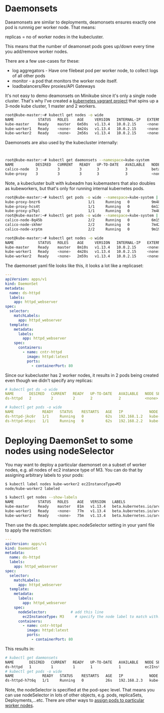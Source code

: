# Daemonsets

Daeamonsets are similar to deployments, deamonsets ensures exactly one pod is runnnig per worker node. That means:

replicas = no of worker nodes in the kubecluster.

This means that the number of deamonset pods goes up/down every time you add/remove worker nodes.

There are a few use-cases for these:

- log aggregators - Have one filebeat pod per worker node, to collect logs of all other pods
- monitor - a pod that monitors the worker node itself. 
- loadbalancers/Rev proxies/API Gateways


It's not easy to demo deamonsets on Minikube since it's only a single node cluster. That's why I've created a [kubernetes vagrant project](https://github.com/Sher-Chowdhury/kubernetes-the-kubeadm-way-vagrant) that spins up a 3-node kube cluster, 1 master and 2 workers.

```bash
root@kube-master:~# kubectl get nodes -o wide
NAME           STATUS   ROLES    AGE     VERSION   INTERNAL-IP   EXTERNAL-IP   OS-IMAGE             KERNEL-VERSION      CONTAINER-RUNTIME
kube-master    Ready    master   6m50s   v1.13.4   10.0.2.15     <none>        Ubuntu 16.04.5 LTS   4.4.0-131-generic   docker://18.6.1
kube-worker1   Ready    <none>   4m24s   v1.13.4   10.0.2.15     <none>        Ubuntu 16.04.5 LTS   4.4.0-131-generic   docker://18.6.1
kube-worker2   Ready    <none>   2m56s   v1.13.4   10.0.2.15     <none>        Ubuntu 16.04.5 LTS   4.4.0-131-generic   docker://18.6.1
```

Daemonsets are also used by the kubecluster internally:


```bash


root@kube-master:~# kubectl get daemonsets --namespace=kube-system
NAME          DESIRED   CURRENT   READY   UP-TO-DATE   AVAILABLE   NODE SELECTOR                 AGE
calico-node   3         3         3       3            3           beta.kubernetes.io/os=linux   4m
kube-proxy    3         3         3       3            3           <none>                        4m45s
```

Note, a kubecluster built with kubeadm has kubemasters that also doubles as kubeworkers, but that's only for running internal kubernetes pods.

```bash
root@kube-master:~# kubectl get pods -o wide --namespace=kube-system | grep proxy
kube-proxy-bnzr6                      1/1     Running   0          9m48s   10.0.2.15     kube-master    <none>           <none>
kube-proxy-hcs4t                      1/1     Running   0          6m13s   10.0.2.15     kube-worker2   <none>           <none>
kube-proxy-p7kpl                      1/1     Running   0          7m40s   10.0.2.15     kube-worker1   <none>           <none>
root@kube-master:~# kubectl get pods -o wide --namespace=kube-system | grep calico
calico-node-8q45b                     2/2     Running   0          6m15s   10.0.2.15     kube-worker2   <none>           <none>
calico-node-skhmr                     2/2     Running   0          7m42s   10.0.2.15     kube-worker1   <none>           <none>
calico-node-xrptm                     2/2     Running   0          9m19s   10.0.2.15     kube-master    <none>           <none>
```

```bash
root@kube-master:~# kubectl get nodes -o wide
NAME           STATUS   ROLES    AGE     VERSION   INTERNAL-IP   EXTERNAL-IP   OS-IMAGE             KERNEL-VERSION      CONTAINER-RUNTIME
kube-master    Ready    master   8m10s   v1.13.4   10.0.2.15     <none>        Ubuntu 16.04.5 LTS   4.4.0-131-generic   docker://18.6.1
kube-worker1   Ready    <none>   4m28s   v1.13.4   10.0.2.15     <none>        Ubuntu 16.04.5 LTS   4.4.0-131-generic   docker://18.6.1
kube-worker2   Ready    <none>   2m59s   v1.13.4   10.0.2.15     <none>        Ubuntu 16.04.5 LTS   4.4.0-131-generic   docker://18.6.1
```

The daemonset yaml file looks like this, it looks a lot like a replicaset:


```yaml 
---
apiVersion: apps/v1
kind: DaemonSet
metadata:
  name: ds-httpd
  labels:
    app: httpd_webserver
spec:
  selector:
    matchLabels:
      app: httpd_webserver
  template:
    metadata:
      labels:
        app: httpd_webserver
    spec: 
      containers:
        - name: cntr-httpd
          image: httpd:latest
          ports:
            - containerPort: 80
```


Since our kubecluster has 2 worker nodes, it results in 2 pods being created even though we didn't specify any replicas:

```yaml
# kubectl get ds -o wide
NAME       DESIRED   CURRENT   READY   UP-TO-DATE   AVAILABLE   NODE SELECTOR   AGE   CONTAINERS   IMAGES         SELECTOR
ds-httpd   2         2         2       2            2           <none>          47s   cntr-httpd   httpd:latest   app=httpd_webserver

# kubectl get pods -o wide
NAME             READY   STATUS    RESTARTS   AGE   IP            NODE           NOMINATED NODE   READINESS GATES
ds-httpd-jkc6r   1/1     Running   0          62s   192.168.1.2   kube-worker1   <none>           <none>
ds-httpd-mtqcc   1/1     Running   0          62s   192.168.2.2   kube-worker2   <none>           <none>

```





# Deploying DaemonSet to some nodes using nodeSelector

You may want to deploy a particular daemonset on a subset of worker nodes, e.g. all nodes of ec2 instance type of M3. You can do that by assigning arbitrary labels to your pods:


```bash
$ kubectl label nodes kube-worker2 ec2InstanceType=M3
node/kube-worker2 labeled

$ kubectl get nodes --show-labels
NAME           STATUS   ROLES    AGE   VERSION   LABELS
kube-master    Ready    master   81m   v1.13.4   beta.kubernetes.io/arch=amd64,beta.kubernetes.io/os=linux,kubernetes.io/hostname=kube-master,node-role.kubernetes.io/master=
kube-worker1   Ready    <none>   77m   v1.13.4   beta.kubernetes.io/arch=amd64,beta.kubernetes.io/os=linux,kubernetes.io/hostname=kube-worker1
kube-worker2   Ready    <none>   75m   v1.13.4   beta.kubernetes.io/arch=amd64,beta.kubernetes.io/os=linux,ec2InstanceType=M3,kubernetes.io/hostname=kube-worker2

```

Then use the ds.spec.template.spec.nodeSelector setting in your yaml file to apply the restriction:

```yaml
---
apiVersion: apps/v1
kind: DaemonSet
metadata:
  name: ds-httpd
  labels:
    app: httpd_webserver
spec:
  selector:
    matchLabels:
      app: httpd_webserver
  template:
    metadata:
      labels:
        app: httpd_webserver
    spec:
      nodeSelector:           # add this line
        ec2InstanceType: M3     # specify the node label to match with.
      containers:
        - name: cntr-httpd
          image: httpd:latest 
          ports:
            - containerPort: 80
```

This results in:


```bash
# kubectl get daemonsets
NAME       DESIRED   CURRENT   READY   UP-TO-DATE   AVAILABLE   NODE SELECTOR        AGE
ds-httpd   1         1         1       1            1           ec2InstanceType=M3   22s
# kubectl get pods -o wide
NAME             READY   STATUS    RESTARTS   AGE   IP            NODE           NOMINATED NODE   READINESS GATES
ds-httpd-h7t6q   1/1     Running   0          26s   192.168.2.3   kube-worker2   <none>           <none>
```

Note, the nodeSelector is specified at the pod-spec level. That means you can use nodeSelector in lots of other objects, e.g. pods, replicaSets, Deployments,...etc. There are other ways to [assign pods to particular worker nodes](https://kubernetes.io/docs/concepts/configuration/assign-pod-node/).

